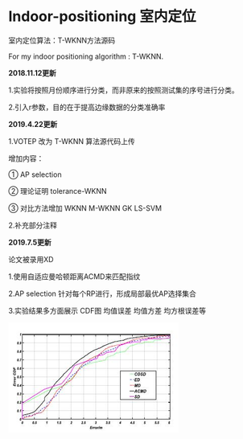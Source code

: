 # Indoor-positioning 室内定位

室内定位算法：T-WKNN方法源码

For my indoor positioning algorithm : T-WKNN.

**2018.11.12更新**

1.实验将按照月份顺序进行分类，而非原来的按照测试集的序号进行分类。

2.引入r参数，目的在于提高边缘数据的分类准确率 

**2019.4.22更新**

1.VOTEP 改为 T-WKNN 算法源代码上传 

增加内容：

① AP selection

② 理论证明 tolerance-WKNN

③ 对比方法增加 WKNN M-WKNN GK LS-SVM

2.补充部分注释

**2019.7.5更新**

论文被录用XD

1.使用自适应曼哈顿距离ACMD来匹配指纹

2.AP selection 针对每个RP进行，形成局部最优AP选择集合

3.实验结果多方面展示 CDF图 均值误差 均值方差 均方根误差等

![image](https://github.com/XBB1995/Indoor-positioning/raw/dev/image/result.jpg)


